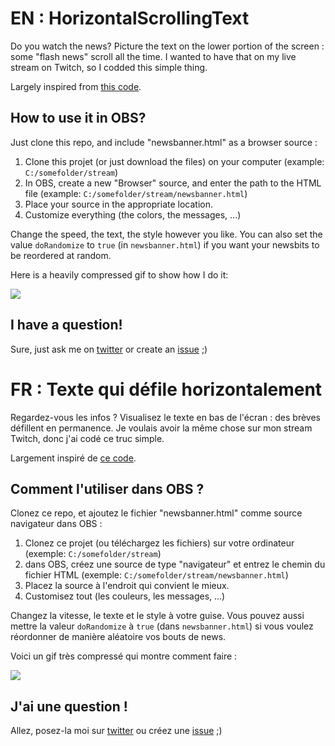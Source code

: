 # EN : HorizontalScrollingText
Do you watch the news?
Picture the text on the lower portion of the screen : some "flash news" scroll all the time.
I wanted to have that on my live stream on Twitch, so I codded this simple thing.

Largely inspired from [this code](https://dev.to/techthor/pure-css-continuous-horizontal-text-scroll-42a3).

## How to use it in OBS?
Just clone this repo, and include "newsbanner.html" as a browser source : 
1. Clone this projet (or just download the files) on your computer (example: `C:/somefolder/stream`)
2. In OBS, create a new "Browser" source, and enter the path to the HTML file (example: `C:/somefolder/stream/newsbanner.html`)
3. Place your source in the appropriate location.
4. Customize everything (the colors, the messages, ...)

Change the speed, the text, the style however you like.
You can also set the value `doRandomize` to `true` (in `newsbanner.html`) if you want your newsbits to be reordered at random.

Here is a heavily compressed gif to show how I do it:

![](https://raw.githubusercontent.com/lucienbill/HorizontalScrollingText/main/Documentation/newsbanner-compressed.gif)

## I have a question!
Sure, just ask me on [twitter](https://twitter.com/BillyTheTroll) or create an [issue](https://github.com/lucienbill/HorizontalScrollingText/issues) ;)

# FR : Texte qui défile horizontalement
Regardez-vous les infos ?
Visualisez le texte en bas de l'écran : des brèves défillent en permanence.
Je voulais avoir la même chose sur mon stream Twitch, donc j'ai codé ce truc simple.

Largement inspiré de [ce code](https://dev.to/techthor/pure-css-continuous-horizontal-text-scroll-42a3).

## Comment l'utiliser dans OBS ?
Clonez ce repo, et ajoutez le fichier "newsbanner.html" comme source navigateur dans OBS : 

1. Clonez ce projet (ou téléchargez les fichiers) sur votre ordinateur (exemple: `C:/somefolder/stream`)
2. dans OBS, créez une source de type "navigateur" et entrez le chemin du fichier HTML (exemple: `C:/somefolder/stream/newsbanner.html`)
3. Placez la source à l'endroit qui convient le mieux.
4. Customisez tout (les couleurs, les messages, ...)

Changez la vitesse, le texte et le style à votre guise.
Vous pouvez aussi mettre la valeur `doRandomize` à `true` (dans `newsbanner.html`) si vous voulez réordonner de manière aléatoire vos bouts de news.

Voici un gif très compressé qui montre comment faire :

![](https://raw.githubusercontent.com/lucienbill/HorizontalScrollingText/main/Documentation/newsbanner-compressed.gif)

## J'ai une question !
Allez, posez-la moi sur [twitter](https://twitter.com/BillyTheTroll) ou créez une [issue](https://github.com/lucienbill/HorizontalScrollingText/issues) ;)
